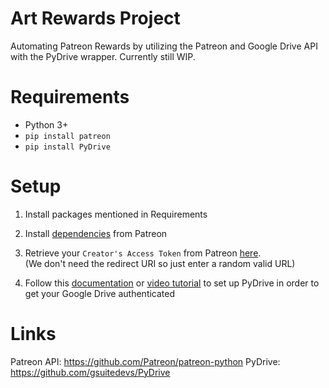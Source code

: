 # Art Rewards Project
 Automating Patreon Rewards by utilizing the Patreon and Google Drive API with the PyDrive wrapper.
 Currently still WIP.
 
 # Requirements
 - Python 3+
 - `pip install patreon`
 - `pip install PyDrive`
 
 # Setup
 1. Install packages mentioned in Requirements
 
 2. Install [dependencies](https://github.com/Patreon/patreon-python/blob/master/setup.py#L12) from Patreon
 
 3. Retrieve your `Creator's Access Token` from Patreon [here](https://www.patreon.com/portal/registration/register-clients).  
      (We don't need the redirect URI so just enter a random valid URL)
      
 4. Follow this [documentation](https://pythonhosted.org/PyDrive/quickstart.html) or [video tutorial](https://www.youtube.com/watch?v=j31iVbkknzM) to set up PyDrive in order to get your Google Drive authenticated
 
 
 
 # Links
 Patreon API: https://github.com/Patreon/patreon-python
 PyDrive: https://github.com/gsuitedevs/PyDrive

